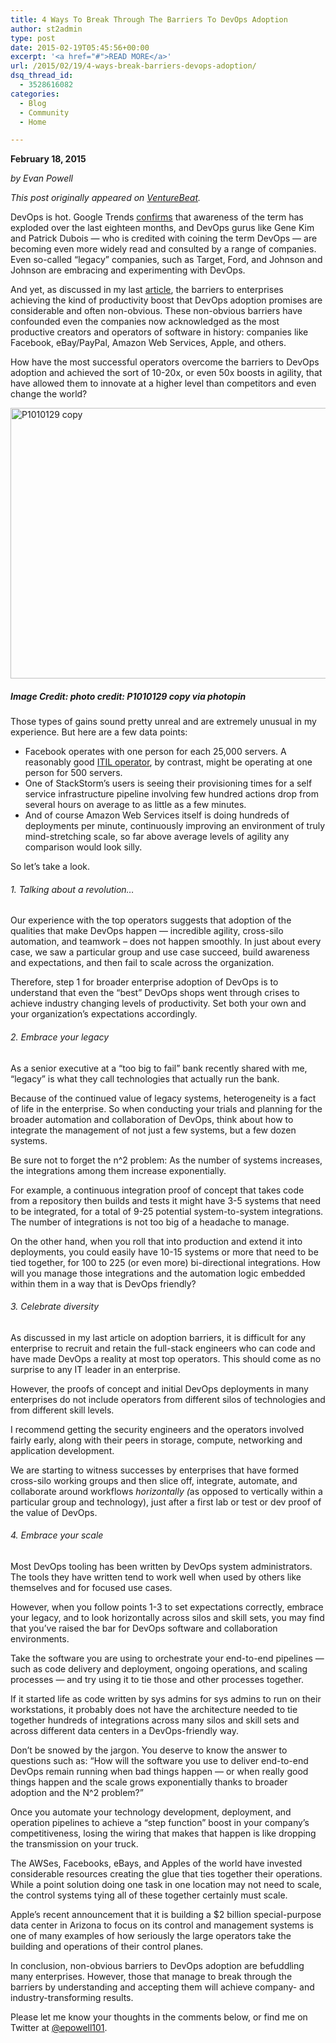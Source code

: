 ```yaml
---
title: 4 Ways To Break Through The Barriers To DevOps Adoption
author: st2admin
type: post
date: 2015-02-19T05:45:56+00:00
excerpt: '<a href="#">READ MORE</a>'
url: /2015/02/19/4-ways-break-barriers-devops-adoption/
dsq_thread_id:
  - 3528616082
categories:
  - Blog
  - Community
  - Home

---
```

**February 18, 2015**

_by Evan Powell_

_This post originally appeared on <a href="http://venturebeat.com/2015/02/18/4-ways-to-break-through-the-barriers-to-devops-adoption/" target="_blank">VentureBeat</a>._

DevOps is hot. Google Trends <a href="http://www.google.com/trends/explore#q=devops" target="_blank">confirms</a> that awareness of the term has exploded over the last eighteen months, and DevOps gurus like Gene Kim and Patrick Dubois — who is credited with coining the term DevOps — are becoming even more widely read and consulted by a range of companies. Even so-called “legacy” companies, such as Target, Ford, and Johnson and Johnson are embracing and experimenting with DevOps.

And yet, as discussed in my last <a href="http://venturebeat.com/2015/01/22/this-is-whats-keeping-some-enterprises-from-adopting-devops/" target="_blank">article</a>, the barriers to enterprises achieving the kind of productivity boost that DevOps adoption promises are considerable and often non-obvious. These non-obvious barriers have confounded even the companies now acknowledged as the most productive creators and operators of software in history: companies like Facebook, eBay/PayPal, Amazon Web Services, Apple, and others.

How have the most successful operators overcome the barriers to DevOps adoption and achieved the sort of 10-20x, or even 50x boosts in agility, that have allowed them to innovate at a higher level than competitors and even change the world?

<!--more-->

<img loading="lazy" class="alignnone size-full wp-image-2626" src="http://stackstorm.com/wp/wp-content/uploads/2015/02/DevOps-dudes-780x433.jpg" alt="P1010129 copy" width="780" height="433" srcset="https://stackstorm.com/wp/wp-content/uploads/2015/02/DevOps-dudes-780x433.jpg 780w, https://stackstorm.com/wp/wp-content/uploads/2015/02/DevOps-dudes-780x433-300x166.jpg 300w" sizes="(max-width: 780px) 100vw, 780px" /> 

##### _Image Credit: photo credit: P1010129 copy via photopin_

Those types of gains sound pretty unreal and are extremely unusual in my experience. But here are a few data points:

  * Facebook operates with one person for each 25,000 servers. A reasonably good <a href="http://en.wikipedia.org/wiki/Information_Technology_Infrastructure_Library" target="_blank">ITIL operator</a>, by contrast, might be operating at one person for 500 servers.
  * One of StackStorm’s users is seeing their provisioning times for a self service infrastructure pipeline involving few hundred actions drop from several hours on average to as little as a few minutes.
  * And of course Amazon Web Services itself is doing hundreds of deployments per minute, continuously improving an environment of truly mind-stretching scale, so far above average levels of agility any comparison would look silly.

So let’s take a look.

###### 1. Talking about a revolution…

Our experience with the top operators suggests that adoption of the qualities that make DevOps happen — incredible agility, cross-silo automation, and teamwork – does not happen smoothly. In just about every case, we saw a particular group and use case succeed, build awareness and expectations, and then fail to scale across the organization.

Therefore, step 1 for broader enterprise adoption of DevOps is to understand that even the “best” DevOps shops went through crises to achieve industry changing levels of productivity. Set both your own and your organization’s expectations accordingly.

###### 2. Embrace your legacy

As a senior executive at a “too big to fail” bank recently shared with me, “legacy” is what they call technologies that actually run the bank.

Because of the continued value of legacy systems, heterogeneity is a fact of life in the enterprise. So when conducting your trials and planning for the broader automation and collaboration of DevOps, think about how to integrate the management of not just a few systems, but a few dozen systems.

Be sure not to forget the n^2 problem: As the number of systems increases, the integrations among them increase exponentially.

For example, a continuous integration proof of concept that takes code from a repository then builds and tests it might have 3-5 systems that need to be integrated, for a total of 9-25 potential system-to-system integrations. The number of integrations is not too big of a headache to manage.

On the other hand, when you roll that into production and extend it into deployments, you could easily have 10-15 systems or more that need to be tied together, for 100 to 225 (or even more) bi-directional integrations. How will you manage those integrations and the automation logic embedded within them in a way that is DevOps friendly?

###### 3. Celebrate diversity

As discussed in my last article on adoption barriers, it is difficult for any enterprise to recruit and retain the full-stack engineers who can code and have made DevOps a reality at most top operators. This should come as no surprise to any IT leader in an enterprise.

However, the proofs of concept and initial DevOps deployments in many enterprises do not include operators from different silos of technologies and from different skill levels.

I recommend getting the security engineers and the operators involved fairly early, along with their peers in storage, compute, networking and application development.

We are starting to witness successes by enterprises that have formed cross-silo working groups and then slice off, integrate, automate, and collaborate around workflows <em style="font-weight: inherit;">horizontally (</em>as opposed to vertically within a particular group and technology), just after a first lab or test or dev proof of the value of DevOps.

###### 4. Embrace your scale

Most DevOps tooling has been written by DevOps system administrators. The tools they have written tend to work well when used by others like themselves and for focused use cases.

However, when you follow points 1-3 to set expectations correctly, embrace your legacy, and to look horizontally across silos and skill sets, you may find that you’ve raised the bar for DevOps software and collaboration environments.

Take the software you are using to orchestrate your end-to-end pipelines — such as code delivery and deployment, ongoing operations, and scaling processes — and try using it to tie those and other processes together.

If it started life as code written by sys admins for sys admins to run on their workstations, it probably does not have the architecture needed to tie together hundreds of integrations across many silos and skill sets and across different data centers in a DevOps-friendly way.

Don’t be snowed by the jargon. You deserve to know the answer to questions such as: “How will the software you use to deliver end-to-end DevOps remain running when bad things happen — or when really good things happen and the scale grows exponentially thanks to broader adoption and the N^2 problem?”

Once you automate your technology development, deployment, and operation pipelines to achieve a “step function” boost in your company’s competitiveness, losing the wiring that makes that happen is like dropping the transmission on your truck.

The AWSes, Facebooks, eBays, and Apples of the world have invested considerable resources creating the glue that ties together their operations. While a point solution doing one task in one location may not need to scale, the control systems tying all of these together certainly must scale.

Apple’s recent announcement that it is building a $2 billion special-purpose data center in Arizona to focus on its control and management systems is one of many examples of how seriously the large operators take the building and operations of their control planes.

In conclusion, non-obvious barriers to DevOps adoption are befuddling many enterprises. However, those that manage to break through the barriers by understanding and accepting them will achieve company- and industry-transforming results.

Please let me know your thoughts in the comments below, or find me on Twitter at <a href="https://twitter.com/epowell101" target="_blank">@epowell101</a>.